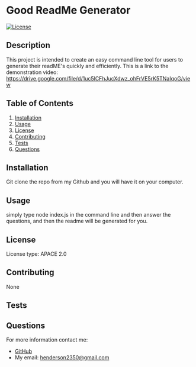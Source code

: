 # Good ReadMe Generator
[![License](https://img.shields.io/badge/License-Apache%202.0-blue.svg)](https://opensource.org/licenses/Apache-2.0)

## Description
This project is intended to create an easy command line tool for users to generate their readME's quickly and efficiently. This is a link to the demonstration video: https://drive.google.com/file/d/1uc5lCFhJucXdwz_ohFrVE5rK5TNaIqoG/view

## Table of Contents
1. [Installation](#installation)
2. [Usage](#usage)
3. [License](#license)
4. [Contributing](#contributing)
4. [Tests](#tests)
5. [Questions](#questions)

## Installation
Git clone the repo from my Github and you will have it on your computer.

## Usage
simply type node index.js in the command line and then answer the questions, and then the readme will be generated for you.

## License
License type: APACE 2.0

## Contributing
None

## Tests

## Questions
For more information contact me:
- [GitHub](https://github.com/henderson2350)  
- My email: henderson2350@gmail.com
